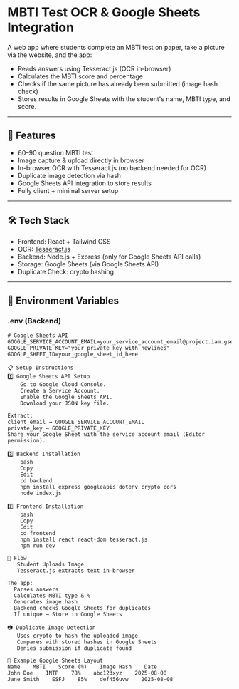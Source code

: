 # MBTI Test OCR & Google Sheets Integration

A web app where students complete an MBTI test on paper, take a picture via the website, and the app:
- Reads answers using Tesseract.js (OCR in-browser)
- Calculates the MBTI score and percentage
- Checks if the same picture has already been submitted (image hash check)
- Stores results in Google Sheets with the student's name, MBTI type, and score.

---

## 🚀 Features
- 60–90 question MBTI test
- Image capture & upload directly in browser
- In-browser OCR with Tesseract.js (no backend needed for OCR)
- Duplicate image detection via hash
- Google Sheets API integration to store results
- Fully client + minimal server setup

---

## 🛠️ Tech Stack
- Frontend: React + Tailwind CSS
- OCR: [Tesseract.js](https://tesseract.projectnaptha.com/)
- Backend: Node.js + Express (only for Google Sheets API calls)
- Storage: Google Sheets (via Google Sheets API)
- Duplicate Check: crypto hashing

---

## 🔑 Environment Variables

### .env (Backend)
```env
# Google Sheets API
GOOGLE_SERVICE_ACCOUNT_EMAIL=your_service_account_email@project.iam.gserviceaccount.com
GOOGLE_PRIVATE_KEY="your_private_key_with_newlines"
GOOGLE_SHEET_ID=your_google_sheet_id_here

📋 Setup Instructions
1️⃣ Google Sheets API Setup
    Go to Google Cloud Console.
    Create a Service Account.
    Enable the Google Sheets API.
    Download your JSON key file.

Extract:
client_email → GOOGLE_SERVICE_ACCOUNT_EMAIL
private_key → GOOGLE_PRIVATE_KEY
Share your Google Sheet with the service account email (Editor permission).

2️⃣ Backend Installation
    bash
    Copy
    Edit
    cd backend
    npm install express googleapis dotenv crypto cors
    node index.js

3️⃣ Frontend Installation
    bash
    Copy
    Edit
    cd frontend
    npm install react react-dom tesseract.js
    npm run dev

📌 Flow
   Student Uploads Image
   Tesseract.js extracts text in-browser

The app:
  Parses answers
  Calculates MBTI type & %
  Generates image hash
  Backend checks Google Sheets for duplicates
  If unique → Store in Google Sheets

📷 Duplicate Image Detection
   Uses crypto to hash the uploaded image
   Compares with stored hashes in Google Sheets
   Denies submission if duplicate found

🧪 Example Google Sheets Layout
Name    MBTI    Score (%)    Image Hash    Date
John Doe    INTP    78%    abc123xyz    2025-08-08
Jane Smith    ESFJ    85%    def456uvw    2025-08-08
